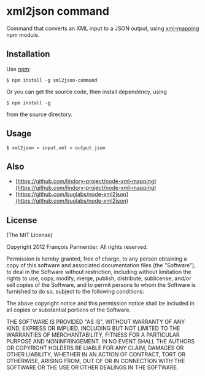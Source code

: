 # xml2json command

Command that converts an XML input to a JSON output, using 
[xml-mapping](https://github.com/lindory-project/node-xml-mapping) npm 
module.

## Installation

Use [npm](http://npmjs.org):

    $ npm install -g xml2json-command

Or you can get the source code, then install dependency, using

    $ npm install -g

from the source directory.

## Usage

    $ xml2json < input.xml > output.json

## Also

* [https://github.com/lindory-project/node-xml-mapping](https://github.com/lindory-project/node-xml-mapping)
* [https://github.com/buglabs/node-xml2json](https://github.com/buglabs/node-xml2json)

## License
(The MIT License)

Copyright 2012 François Parmentier. All rights reserved.

Permission is hereby granted, free of charge, to any person obtaining a copy
of this software and associated documentation files (the "Software"), to
deal in the Software without restriction, including without limitation the
rights to use, copy, modify, merge, publish, distribute, sublicense, and/or
sell copies of the Software, and to permit persons to whom the Software is
furnished to do so, subject to the following conditions:

The above copyright notice and this permission notice shall be included in
all copies or substantial portions of the Software.

THE SOFTWARE IS PROVIDED "AS IS", WITHOUT WARRANTY OF ANY KIND, EXPRESS OR
IMPLIED, INCLUDING BUT NOT LIMITED TO THE WARRANTIES OF MERCHANTABILITY,
FITNESS FOR A PARTICULAR PURPOSE AND NONINFRINGEMENT. IN NO EVENT SHALL THE
AUTHORS OR COPYRIGHT HOLDERS BE LIABLE FOR ANY CLAIM, DAMAGES OR OTHER
LIABILITY, WHETHER IN AN ACTION OF CONTRACT, TORT OR OTHERWISE, ARISING
FROM, OUT OF OR IN CONNECTION WITH THE SOFTWARE OR THE USE OR OTHER DEALINGS
IN THE SOFTWARE.
